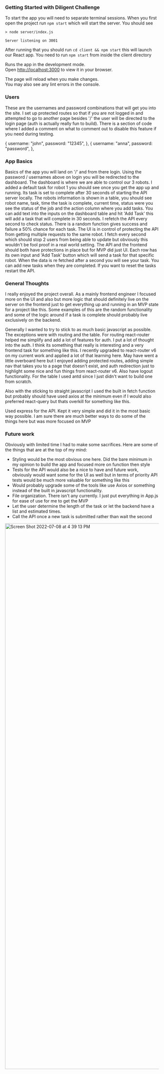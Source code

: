 ### Getting Started with Diligent Challenge 

To start the app you will need to separate terminal sessions. When you first open the project run `npm start` which will start the server. You should see 

```
> node server/index.js

Server listening on 3001
```

After running that you should run `cd client && npm start` this will launch our React app. You need to run `npm start` from inside the client directory

Runs the app in the development mode.\
Open [http://localhost:3000](http://localhost:3000) to view it in your browser.

The page will reload when you make changes.\
You may also see any lint errors in the console.

### Users 

These are the usernames and password combinations that will get you into the site. I set up protected routes so that if you are not logged in and attempted to go to another page besides '/' the user will be directed to the login page (auth is actually really fun to build). There is a section of code where I added a comment on what to comment out to disable this feature if you need during testing. 

 {
    username: "john",
    password: "12345",
  },
  {
    username: "anna",
    password: "password",
  },

### App Basics
 Basics of the app you will land on '/' and from there login. Using the password / usernames above on login you will be redirected to the dashboard. The dashboard is where we are able to control our 3 robots. I added a default task for robot 1 you should see once you get the app up and running. Its task is set to complete after 30 seconds of starting the API server locally. The robots information is shown in a table, you should see robot name, task, time the task is complete, current time, status were you see the status of the job and the action column where you add tasks. You can add text into the inputs on the dashboard table and hit 'Add Task' this will add a task that will complete in 30 seconds. I refetch the API every second to check status. There is a random function gives success and failure a 50% chance for each task. The UI is in control of protecting the API from getting multiple requests to the same robot. I fetch every second which should stop 2 users from being able to update but obviously this wouldn't be fool proof in a real world setting. The API and the frontend should both have protections in place but for MVP did just UI. Each row has its own input and 'Add Task' button which will send a task for that specific robot. When the data is re fetched after a second you will see your task. You can add new tasks when they are completed. If you want to reset the tasks restart the API.


### General Thoughts 

I really enjoyed the project overall. As a mainly frontend engineer I focused more on the UI and also but more logic that should definitely live on the server on the frontend just to get everything up and running in an MVP state for a project like this. Some examples of this are the random functionality and some of the logic around if a task is complete should probably live exclusively on the backend. 

Generally I wanted to try to stick to as much basic javascript as possible. The exceptions were with routing and the table. For routing react-router helped me simplify and add a lot of features for auth. I put a lot of thought into the auth. I think its something that really is interesting and a very frontend task for something like this. I recently upgraded to react-router v6 on my current work and applied a lot of that learning here. May have went a little overboard here but I enjoyed adding protected routes, adding simple nav that takes you to a page that doesn't exist, and auth redirection just to highlight some nice and fun things from react-router v6. Also have logout functionality.  For the table I used antd since I just didn't want to build one from scratch. 

Also with the sticking to straight javascript I used the built in fetch function but probably should have used axios at the minimum even if I would also preferred react-query but thats overkill for something like this. 

Used express for the API. Kept it very simple and did it in the most basic way possible. I am sure there are much better ways to do some of the things here but was more focused on MVP


### Future work

Obviously with limited time I had to make some sacrifices. Here are some of the things that are at the top of my mind:

* Styling would be the most obvious one here. Did the bare minimum in my opinion to build the app and focused more on function then style
* Tests for the API would also be a nice to have and future work, obviously would want some for the UI as well but in terms of priority API tests would be much more valuable for something like this
* Would probably upgrade some of the tools like use Axios or something instead of the built in javascript functionality.
* File organization. There isn't any currently. I just put everything in App.js for ease of use for me to get the MVP
* Let the user determine the length of the task or let the backend have a list and estimated times.
* Call the API once a new task is submitted rather than wait the second


<img width="1783" alt="Screen Shot 2022-07-08 at 4 39 13 PM" src="https://user-images.githubusercontent.com/17502133/178073827-4b863ebf-8bb5-4644-808f-50e91895d880.png">
